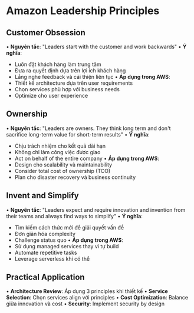 # Amazon Leadership Principles

## Customer Obsession
• **Nguyên tắc**: "Leaders start with the customer and work backwards"
• **Ý nghĩa**: 
  - Luôn đặt khách hàng làm trung tâm
  - Đưa ra quyết định dựa trên lợi ích khách hàng
  - Lắng nghe feedback và cải thiện liên tục
• **Áp dụng trong AWS**:
  - Thiết kế architecture dựa trên user requirements
  - Chọn services phù hợp với business needs
  - Optimize cho user experience

## Ownership
• **Nguyên tắc**: "Leaders are owners. They think long term and don't sacrifice long-term value for short-term results"
• **Ý nghĩa**:
  - Chịu trách nhiệm cho kết quả dài hạn
  - Không chỉ làm công việc được giao
  - Act on behalf of the entire company
• **Áp dụng trong AWS**:
  - Design cho scalability và maintainability
  - Consider total cost of ownership (TCO)
  - Plan cho disaster recovery và business continuity

## Invent and Simplify
• **Nguyên tắc**: "Leaders expect and require innovation and invention from their teams and always find ways to simplify"
• **Ý nghĩa**:
  - Tìm kiếm cách thức mới để giải quyết vấn đề
  - Đơn giản hóa complexity
  - Challenge status quo
• **Áp dụng trong AWS**:
  - Sử dụng managed services thay vì tự build
  - Automate repetitive tasks
  - Leverage serverless khi có thể

## Practical Application
• **Architecture Review**: Áp dụng 3 principles khi thiết kế
• **Service Selection**: Chọn services align với principles
• **Cost Optimization**: Balance giữa innovation và cost
• **Security**: Implement security by design
